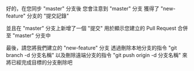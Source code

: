 好的，在您同步 "master" 分支後
您會注意到 "master" 分支
獲得了 "new-feature" 分支的 "提交記錄"

並且在 "master" 分支上新增了一個 "提交"
用於顯示您建立的 Pull Request
合併至 "master" 分支中

最後，請您將我們建立的 "new-feature" 分支
透過刪除本地分支的指令 "git branch -d 分支名稱" 
以及刪除遠端分支的指令 "git push origin -d 分支名稱" 來將已經完成目標的分支刪除吧

